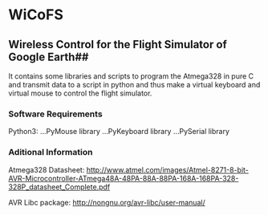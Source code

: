 # WiCoFS #
## Wireless Control for the Flight Simulator of Google Earth##

It contains some libraries and scripts to program the Atmega328 in pure C and transmit data to a script in python and thus make a virtual keyboard and virtual mouse to control the flight simulator.

### Software Requirements ###

Python3:
...PyMouse library
...PyKeyboard library
...PySerial library


### Aditional Information ###

Atmega328 Datasheet:
http://www.atmel.com/images/Atmel-8271-8-bit-AVR-Microcontroller-ATmega48A-48PA-88A-88PA-168A-168PA-328-328P_datasheet_Complete.pdf

AVR Libc package:
http://nongnu.org/avr-libc/user-manual/
